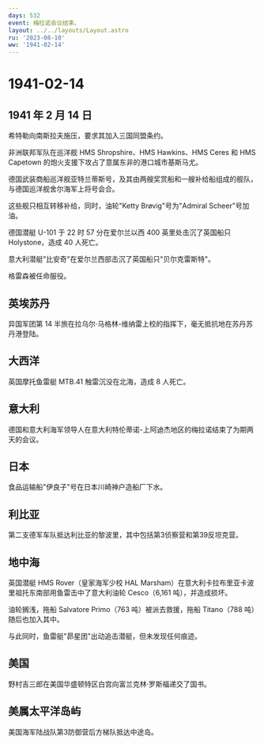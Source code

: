 ```yaml
---
days: 532
event: 梅拉诺会议结束。
layout: ../../layouts/Layout.astro
ru: '2023-08-10'
ww: '1941-02-14'
---
```


# 1941-02-14

## 1941 年 2 月 14 日

希特勒向南斯拉夫施压，要求其加入三国同盟条约。

非洲联邦军队在巡洋舰 HMS Shropshire、HMS Hawkins、HMS Ceres 和 HMS
Capetown 的炮火支援下攻占了意属东非的港口城市基斯马尤。

德国武装商船巡洋舰亚特兰蒂斯号，及其由两艘奖赏船和一艘补给船组成的舰队，与德国巡洋舰舍尔海军上将号会合。

这些舰只相互转移补给，同时，油轮"Ketty Brøvig"号为"Admiral
Scheer"号加油。

德国潜艇 U-101 于 22 时 57 分在爱尔兰以西 400 英里处击沉了英国船只
Holystone，造成 40 人死亡。

意大利潜艇"比安奇"在爱尔兰西部击沉了英国船只"贝尔克雷斯特"。

格雷森被任命服役。

## 英埃苏丹

异国军团第 14
半旅在拉乌尔·马格林-维纳雷上校的指挥下，毫无抵抗地在苏丹苏丹港登陆。

## 大西洋

英国摩托鱼雷艇 MTB.41 触雷沉没在北海，造成 8 人死亡。

## 意大利

德国和意大利海军领导人在意大利特伦蒂诺-上阿迪杰地区的梅拉诺结束了为期两天的会议。

## 日本

食品运输船"伊良子"号在日本川崎神户造船厂下水。

## 利比亚

第二支德军车队抵达利比亚的黎波里，其中包括第3侦察营和第39反坦克营。

## 地中海

英国潜艇 HMS Rover（皇家海军少校 HAL
Marsham）在意大利卡拉布里亚卡波里祖托东南部用鱼雷击中了意大利油轮
Cesco（6,161 吨），并造成损坏。

油轮搁浅，拖船 Salvatore Primo（763 吨）被派去救援，拖船 Titano（788
吨）随后也加入其中。

与此同时，鱼雷艇"昴星团"出动追击潜艇，但未发现任何痕迹。

## 美国

野村吉三郎在美国华盛顿特区白宫向富兰克林·罗斯福递交了国书。

## 美属太平洋岛屿

美国海军陆战队第3防御营后方梯队抵达中途岛。